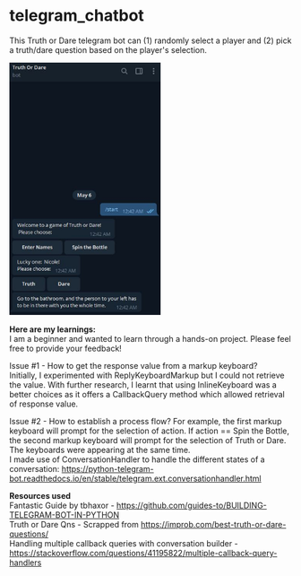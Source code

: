 # telegram_chatbot
This Truth or Dare telegram bot can (1) randomly select a player and (2) pick a truth/dare question based on the player's selection. 

<img src='img/screenshot_demo.JPG' wdith='350' height='450'/>

**Here are my learnings:** </br>
I am a beginner and wanted to learn through a hands-on project. Please feel free to provide your feedback!

Issue #1 - How to get the response value from a markup keyboard? </br>
Initially, I experimented with ReplyKeyboardMarkup but I could not retrieve the value. With further research, I learnt that using InlineKeyboard was a better choices as it offers a CallbackQuery method which allowed retrieval of response value. 

Issue #2 - How to establish a process flow? For example, the first markup keyboard will prompt for the selection of action. If action == Spin the Bottle, the second markup keyboard will prompt for the selection of Truth or Dare. The keyboards were appearing at the same time. </br> 
I made use of ConversationHandler to handle the different states of a conversation: https://python-telegram-bot.readthedocs.io/en/stable/telegram.ext.conversationhandler.html


**Resources used** </br>
Fantastic Guide by tbhaxor - https://github.com/guides-to/BUILDING-TELEGRAM-BOT-IN-PYTHON </br>
Truth or Dare Qns - Scrapped from https://improb.com/best-truth-or-dare-questions/ </br>
Handling multiple callback queries with conversation builder - https://stackoverflow.com/questions/41195822/multiple-callback-query-handlers
